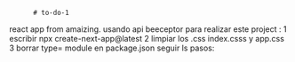           # to-do-1
react app from amaizing. usando api beeceptor
para realizar este project :
1 escribir npx create-next-app@latest
2 limpiar los .css  index.csss y app.css
3 borrar type= module en package.json 
seguir ls pasos: 
